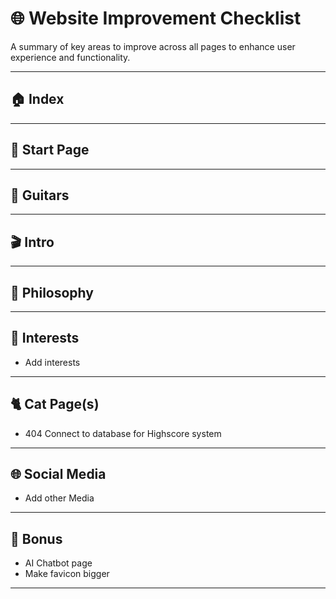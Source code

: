 # 🌐 Website Improvement Checklist

A summary of key areas to improve across all pages to enhance user experience and functionality.

---

## 🏠 Index

---

## 🚀 Start Page

---

## 🎸 Guitars

---

## 🎬 Intro

---

## 📜 Philosophy

---

## 🧠 Interests

- Add interests

---

## 🐈 Cat Page(s)

- 404 Connect to database for Highscore system

---

## 🌐 Social Media

- Add other Media

---

## 🎁 Bonus

- AI Chatbot page
- Make favicon bigger

---
